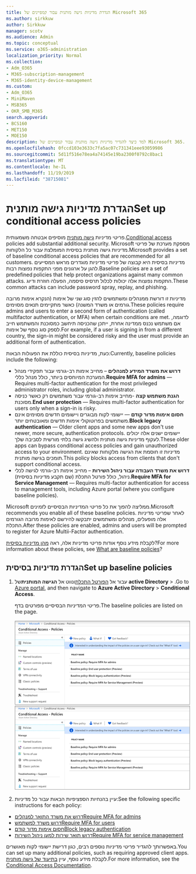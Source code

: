 ```yaml
---
title: הגדרת מדיניות גישה מותנית עבור קמפיינים של Microsoft 365
ms.author: sirkkuw
author: Sirkkuw
manager: scotv
ms.audience: Admin
ms.topic: conceptual
ms.service: o365-administration
localization_priority: Normal
ms.collection:
- Adm_O365
- M365-subscription-management
- M365-identity-device-management
ms.custom:
- Adm_O365
- MiniMaven
- MSB365
- OKR_SMB_M365
search.appverid:
- BCS160
- MET150
- MOE150
description: למד כיצד להגדיר מדיניות גישה מותנית עבור קמפיינים של Microsoft 365.
ms.openlocfilehash: 0fccd103e3633c7fa5ac07c731341eee93059986
ms.sourcegitcommit: 5d11f516e78ea4a74145e19ba2300f0792c8bac1
ms.translationtype: MT
ms.contentlocale: he-IL
ms.lasthandoff: 11/19/2019
ms.locfileid: "38715081"
---
```

# <a name="set-up-conditional-access-policies"></a><span data-ttu-id="2aedf-103">הגדרת מדיניות גישה מותנית</span><span class="sxs-lookup"><span data-stu-id="2aedf-103">Set up conditional access policies</span></span>

<span data-ttu-id="2aedf-104">פריטי מדיניות [גישה מותנית](https://docs.microsoft.com/azure/active-directory/conditional-access/overview) מוסיפים אבטחה משמעותית.</span><span class="sxs-lookup"><span data-stu-id="2aedf-104">[Conditional access](https://docs.microsoft.com/azure/active-directory/conditional-access/overview) policies add substantial additional security.</span></span> <span data-ttu-id="2aedf-105">Microsoft מספקת מערכת של פריטי מדיניות גישה מותנית בסיסית המומלצת עבור כל הלקוחות.</span><span class="sxs-lookup"><span data-stu-id="2aedf-105">Microsoft provides a set of baseline conditional access policies that are recommended for all customers.</span></span> <span data-ttu-id="2aedf-106">מדיניות בסיסית היא קבוצה של פריטי מדיניות מוגדרים מראש המסייעים להגן על ארגונים מפני התקפות נפוצות רבות.</span><span class="sxs-lookup"><span data-stu-id="2aedf-106">Baseline policies are a set of predefined policies that help protect organizations against many common attacks.</span></span> <span data-ttu-id="2aedf-107">התקפות נפוצות אלה יכולות לכלול תרסיס סיסמה, הפעלה חוזרת ודיוג.</span><span class="sxs-lookup"><span data-stu-id="2aedf-107">These common attacks can include password spray, replay, and phishing.</span></span>

<span data-ttu-id="2aedf-108">מדיניות זו דורשת ממנהלים ומשתמשים להזין סוג שני של אימות (הנקרא אימות מרובה גורמים או משרד המשנה) כאשר מתקיימים תנאים מסוימים.</span><span class="sxs-lookup"><span data-stu-id="2aedf-108">These policies require admins and users to enter a second form of authentication (called multifactor authentication, or MFA) when certain conditions are met.</span></span> <span data-ttu-id="2aedf-109">לדוגמה, אם משתמש נכנס ממדינה אחרת, ייתכן שהכניסה תיחשב כמסוכנת והמשתמש חייב לספק סוג נוסף של אימות.</span><span class="sxs-lookup"><span data-stu-id="2aedf-109">For example, if a user is signing in from a different country, the sign-in might be considered risky and the user must provide an additional form of authentication.</span></span> 

<span data-ttu-id="2aedf-110">כעת, מדיניות בסיסית כוללת את הפעולות הבאות:</span><span class="sxs-lookup"><span data-stu-id="2aedf-110">Currently, baseline policies include the following:</span></span>
- <span data-ttu-id="2aedf-111">**דרוש את משרד המידע למנהלים** – מחייב אימות רב-גורמי עבור תפקידי מנהל המערכת המיוחסים ביותר, כולל מנהל כללי.</span><span class="sxs-lookup"><span data-stu-id="2aedf-111">**Require MFA for admins** — Requires multi-factor authentication for the most privileged administrator roles, including global administrator.</span></span>
- <span data-ttu-id="2aedf-112">**הגנת משתמש קצה** -מחייב אימות רב-גורמי עבור משתמשים רק כאשר כניסה מסוכנת.</span><span class="sxs-lookup"><span data-stu-id="2aedf-112">**End user protection** — Requires multi-factor authentication for users only when a sign-in is risky.</span></span> 
- <span data-ttu-id="2aedf-113">**חסום אימות מדור קודם** — יישומי לקוח מבוגרים ויישומים חדשים מסוימים אינם משתמשים בפרוטוקולי אימות חדשים ומאובטחים יותר.</span><span class="sxs-lookup"><span data-stu-id="2aedf-113">**Block legacy authentication** — Older client apps and some new apps don't use newer, more secure, authentication protocols.</span></span> <span data-ttu-id="2aedf-114">יישומים ישנים אלה יכולים לעקוף מדיניות גישה מותנית ולהשיג גישה בלתי מורשית לסביבה שלך.</span><span class="sxs-lookup"><span data-stu-id="2aedf-114">These older apps can bypass conditional access policies and gain unauthorized access to your environment.</span></span> <span data-ttu-id="2aedf-115">מדיניות זו חוסמת את הגישה מלקוחות שאינם תומכים בגישה מותנית.</span><span class="sxs-lookup"><span data-stu-id="2aedf-115">This policy blocks access from clients that don't support conditional access.</span></span> 
- <span data-ttu-id="2aedf-116">**דרוש את משרד העבודה עבור ניהול השירות** – מחייב אימות רב-גורמי לגישה לכלי ניהול, כולל פורטל התכלת (שם תקבע מדיניות בסיסית).</span><span class="sxs-lookup"><span data-stu-id="2aedf-116">**Require MFA for Service Management** — Requires multi-factor authentication for access to management tools, including Azure portal (where you configure baseline policies).</span></span> 

<span data-ttu-id="2aedf-117">Microsoft ממליצה להפוך את כל פריטי המדיניות הבסיסיים לזמינים.</span><span class="sxs-lookup"><span data-stu-id="2aedf-117">Microsoft recommends you enable all of these baseline policies.</span></span> <span data-ttu-id="2aedf-118">לאחר שפריטי מדיניות אלה מופעלים, מנהלים ומשתמשים יתבקשו להירשם לאימות מרובה הגורמים התכלת.</span><span class="sxs-lookup"><span data-stu-id="2aedf-118">After these policies are enabled, admins and users will be prompted to register for Azure Multii-Factor authentication.</span></span>

<span data-ttu-id="2aedf-119">לקבלת מידע נוסף אודות פריטי מדיניות אלה, ראה [מהן מדיניות בסיסית](https://docs.microsoft.com/azure/active-directory/conditional-access/concept-baseline-protection)?</span><span class="sxs-lookup"><span data-stu-id="2aedf-119">For more information about these policies, see [What are baseline policies](https://docs.microsoft.com/azure/active-directory/conditional-access/concept-baseline-protection)?</span></span>


## <a name="set-up-baseline-policies"></a><span data-ttu-id="2aedf-120">הגדרת מדיניות בסיסית</span><span class="sxs-lookup"><span data-stu-id="2aedf-120">Set up baseline policies</span></span>

1. <span data-ttu-id="2aedf-121">עבור אל [הפורטל התכלת](https://portal.azure.com)ונווט אל **הגישה המותנית**של **active Directory** \> .</span><span class="sxs-lookup"><span data-stu-id="2aedf-121">Go to [Azure portal](https://portal.azure.com), and then navigate to **Azure Active Directory** \> **Conditional Access**.</span></span>
    
    <span data-ttu-id="2aedf-122">פריטי המדיניות הבסיסיים מפורטים בדף.</span><span class="sxs-lookup"><span data-stu-id="2aedf-122">The baseline policies are listed on the page.</span></span> <br/> <br/>
    <span data-ttu-id="2aedf-123">![דף המפרט מדיניות בסיסית עבור גישה מותנית.](media/baslinepolicies.png)</span><span class="sxs-lookup"><span data-stu-id="2aedf-123">![Page that lists baseline policies for conditional access.](media/baslinepolicies.png)</span></span>
1. <span data-ttu-id="2aedf-124">עיין בהנחיות הספציפיות הבאות עבור כל מדיניות:</span><span class="sxs-lookup"><span data-stu-id="2aedf-124">See the following specific instructions for each policy:</span></span>

  - [<span data-ttu-id="2aedf-125">דרוש את משרד התואר למנהלים</span><span class="sxs-lookup"><span data-stu-id="2aedf-125">Require MFA for admins</span></span>](https://docs.microsoft.com/azure/active-directory/conditional-access/howto-baseline-protect-administrators)
- [<span data-ttu-id="2aedf-126">דרוש משרד למשתמש</span><span class="sxs-lookup"><span data-stu-id="2aedf-126">Require MFA for users</span></span>](https://docs.microsoft.com/azure/active-directory/conditional-access/howto-baseline-protect-end-users)  
 - [<span data-ttu-id="2aedf-127">חסום אימות מדור קודם</span><span class="sxs-lookup"><span data-stu-id="2aedf-127">Block legacy authentication</span></span>](https://docs.microsoft.com/azure/active-directory/conditional-access/howto-baseline-protect-legacy-auth)
  - [<span data-ttu-id="2aedf-128">דרוש תואר שירות למען ניהול השירות</span><span class="sxs-lookup"><span data-stu-id="2aedf-128">Require MFA for service management</span></span>](https://docs.microsoft.com/azure/active-directory/conditional-access/howto-baseline-protect-azure)

<span data-ttu-id="2aedf-129">באפשרותך להגדיר פריטי מדיניות נוספים רבים, כגון דרישת יישומי לקוח מאושרים.</span><span class="sxs-lookup"><span data-stu-id="2aedf-129">You can set up many additional policies, such as requiring approved client apps.</span></span> <span data-ttu-id="2aedf-130">לקבלת מידע נוסף, עיין [בתיעוד של גישה מותנית](https://docs.microsoft.com/azure/active-directory/conditional-access/).</span><span class="sxs-lookup"><span data-stu-id="2aedf-130">For more information, see the [Conditional Access Documentation](https://docs.microsoft.com/azure/active-directory/conditional-access/).</span></span>
